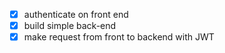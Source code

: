 - [x] authenticate on front end
- [x] build simple back-end
- [x] make request from front to backend with JWT
